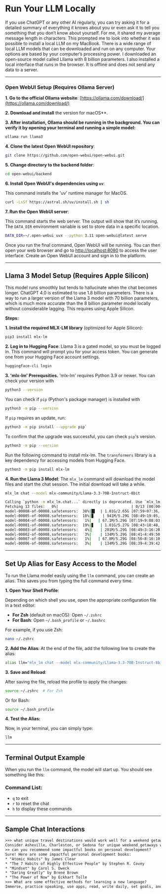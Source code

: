 # Run Your LLM Locally


If you use ChatGPT or any other AI regularly, you can try asking it for a detailed summary of everything it knows about you or even ask it to tell you something that you don’t know about yourself. For me, it shared my average message length in characters. This prompted me to look into whether it was possible to install a local LLM on my MacBook. There is a wide range of local LLM models that can be downloaded and run on any computer. Your options are based by your computer’s processing power. I downloaded an open-source model called Lllama with 8 billion parameters. I also installed a local interface that runs in the browser. It is offline and does not send any data to a server.

---

### Open WebUI Setup (Requires Ollama Server)

**1. Go to the official Ollama website**: [https://ollama.com/download/](https://ollama.com/download/)

**2. Download and install** the version for macOS**.

**3. After installation, Ollama should be running in the background. You can verify it by opening your terminal and running a simple model:**
   ```bash
   ollama run llama3
  ```
**4. Clone the latest Open WebUI repository**:
  ```bash
  git clone https://github.com/open-webui/open-webui.git
  ```
**5. Change directory to the backend folder**:
  ```bash
  cd open-webui/backend
  ```

**6. Install Open WebUI's dependencies using `uv`**:

This command installs the 'uv' runtime manager for MacOS.
  ```bash
curl -LsSf https://astral.sh/uv/install.sh | sh
  ```

**7. Run the Open WebUI server**:

This command starts the web server. The output will show that it’s running. The `DATA_DIR` environment variable is set to store data in a specific location.
  ```bash
  DATA_DIR=~/.open-webui uvx --python 3.11 open-webui@latest serve
  ```
Once you run the final command, Open WebUI will be running. You can then open your web browser and go to [http://localhost:8080](http://localhost:8080) to access the user interface. Create an Open WebUI account and sign in to the platform. 

---

## Llama 3 Model Setup (Requires Apple Silicon)

This model runs smoothly but tends to hallucinate when the chat becomes longer. ChatGPT 4.0 is estimated to
use 1.8 billion parameters. There is a way to run a larger version of  the Llama 3 model with 70 billion parameters,
which is much more accurate than the 8 billion parameter model locally without considerable lagging. 
This requires using Apple Silicon.

**Steps:**

**1. Install the required MLX-LM library** (optimized for Apple Silicon):
  ```bash
  pip3 install mlx-lm
  ```

**2. Log in to Hugging Face**:
Llama 3 is a gated model, so you must be logged in. This command will prompt you for your access token.
You can generate one from your Hugging Face account settings.
  ```bash
  huggingface-cli login
  ```

**3. 'mlx-lm' Prerequsities.**
'mlx-lm' requires Python 3.9 or newer. You can check your version with 
```bash
python3 --version
```
You can check if `pip` (Python's package manager) is installed with
```bash
python3 -m pip --version
```

If `pip` requires an update, run:
```bash
python3 -m pip install --upgrade pip`
```

To confirm that the upgrade was successful, you can check `pip`'s version.
```bash
python3 -m pip --version
```

Run the following command to install mlx-lm. The `transformers` library is a key dependency for accessing models from Hugging Face.
```bash
python3 -m pip install mlx-lm
```

**4. Run the Llama 3 Model**:
The `mlx_lm` command will download the model files and start the chat session.
The initial download will take a while.
  ```bash
  mlx_lm chat --model mlx-community/Llama-3.3-70B-Instruct-8bit
 ```
 ```bash
 Calling `python -m mlx_lm.chat...` directly is deprecated. Use `mlx_lm.chat...` or `python -m mlx_lm chat ...` instead.
 Fetching 13 files:   0%|                                 | 0/13 [00:00<?, ?it/s]
 model-00008-of-00008.safetensors:  38%|█▌  | 1.01G/2.65G [07:59<07:36, 3.60MB/s]
 model-00005-of-00008.safetensors:  18%|▉    | 941M/5.29G [08:49<19:05, 3.80MB/s]
 model-00004-of-00008.safetensors:   1%|   | 67.1M/5.29G [07:19<9:08:03, 159kB/s]
 model-00001-of-00008.safetensors:  19%|▊   | 1.01G/5.27G [08:43<18:48, 3.78MB/s]
 model-00003-of-00008.safetensors:   4%|▏   | 201M/5.29G [08:49<3:16:28, 432kB/s]
 model-00002-of-00008.safetensors:   3%|    | 134M/5.29G [08:41<4:49:50, 297kB/s]
 model-00007-of-00008.safetensors:   1%|   | 67.8M/5.29G [08:56<8:16:10, 176kB/s]
 model-00006-of-00008.safetensors:   3%|    | 134M/5.29G [08:39<4:39:42, 307kB/s]
 ```
---

## Set Up Alias for Easy Access to the Model

To run the Llama model easily using the `llm` command, you can create an alias. 
This saves you from typing the full command every time.

**1. Open Your Shell Profile**:

Depending on which shell you use, open the appropriate configuration file in a text editor:
- **For Zsh** (default on macOS): Open `~/.zshrc`
- **For Bash**: Open `~/.bash_profile` or `~/.bashrc`

For example, if you use Zsh:

  ```zsh
  nano ~/.zshrc
  ```

**2. Add the Alias**:
At the end of the file, add the following line to create the alias:
  ```bash
  alias llm="mlx_lm chat --model mlx-community/Llama-3.3-70B-Instruct-8bit"
  ```

**3. Save and Reload**:

After saving the file, reload the profile to apply the changes:
```zsh
source ~/.zshrc  # For Zsh
```
Or for Bash:
```bash
source ~/.bash_profile
```

**4. Test the Alias:**

Now, in your terminal, you can simply type:
  ```bash
  llm
  ```

---

## Terminal Output Example

When you run the `llm` command, the model will start up. You should see something like this:

### Command List:
- `q` to exit
- `r` to reset the chat
- `h` to display these commands

---

## Sample Chat Interactions

```txt
>>> what unique travel destinations would work well for a weekend getaway?
Consider Asheville, Charleston, or Sedona for unique weekend getaways with charm!
>> can you recommend some impactful books on personal development?
Sure! Here are some impactful personal development books:
* "Atomic Habits" by James Clear
* "The 7 Habits of Highly Effective People" by Stephen R. Covey
* "Mindset" by Carol S. Dweck
* "Daring Greatly" by Brené Brown
* "The Power of Now" by Eckhart Tolle
>>> What are some effective methods for learning a new language?
Immerse, practice speaking, use apps, read, write daily, set goals, and be consistent.
```

